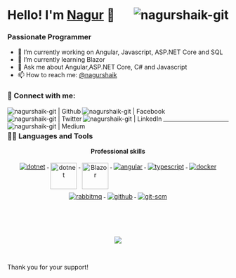 # Hello! I'm [Nagur][website] 👋 <img align="right" src="https://komarev.com/ghpvc/?username=nagurshaik-git" alt="nagurshaik-git" />

### Passionate Programmer

- 🔭 I’m currently working on Angular, Javascript, ASP.NET Core and SQL
- 🌱 I’m currently learning Blazor
- 💬 Ask me about Angular,ASP.NET Core, C# and Javascript
- 📫 How to reach me: [@nagurshaik][twitter]

### 🤝 Connect with me:

[<img align="left" alt="nagurshaik-git | Github" src="https://img.shields.io/badge/-GITHUB-%23181717?style=for-the-badge&logo=github&logoColor=white" />][github]
[<img align="left" alt="nagurshaik-git | Facebook" src="https://img.shields.io/badge/Facebook-1877F2?style=for-the-badge&logo=facebook&logoColor=white" />][facebook]
[<img align="left" alt="nagurshaik-git | Twitter" src="https://img.shields.io/badge/Twitter-1DA1F2?style=for-the-badge&logo=twitter&logoColor=white" />][twitter]
[<img align="left" alt="nagurshaik-git | LinkedIn" src="https://img.shields.io/badge/LinkedIn-0077B5?style=for-the-badge&logo=linkedin&logoColor=white" />][linkedin]
[<img align="left" alt="nagurshaik-git | Medium" src="https://img.shields.io/badge/Medium-12100E?style=for-the-badge&logo=medium&logoColor=white" />][medium]


<br />

---

### 👨‍💻 Languages and Tools

<p align="center"> 
 <strong>
  Professional skills
  </strong>
</p>

<p align="center">
  <a href="https://dotnet.microsoft.com/">
    <img src="https://www.vectorlogo.zone/logos/dotnet/dotnet-ar21.svg" alt="dotnet" style="vertical-align:top; margin:4px;">
  </a>
  <a href="https://dotnet.microsoft.com/">
    <img src="https://upload.wikimedia.org/wikipedia/commons/e/ee/.NET_Core_Logo.svg" height="60px" alt="dotnet" style="vertical-align:top; margin:4px;">
  </a>
  <a href="https://dotnet.microsoft.com/apps/aspnet/web-apps/blazor">
    <img src="https://upload.wikimedia.org/wikipedia/commons/d/d0/Blazor.png" alt="Blazor" height="60px" style="vertical-align:top; margin:4px">
  </a>
  <a href="https://angular.io">
    <img src="https://www.vectorlogo.zone/logos/angular/angular-ar21.svg" alt="angular" style="vertical-align:top; margin:4px;">
  </a>
  <a href="">
    <img src="https://www.vectorlogo.zone/logos/typescriptlang/typescriptlang-ar21.svg" alt="typescript" style="vertical-align:top; margin:4px;">
  </a>  
  <a href="https://hub.docker.com/">
    <img src="https://www.vectorlogo.zone/logos/docker/docker-ar21.svg" alt="docker" style="vertical-align:top; margin:4px">
  </a>
   <a href="https://www.rabbitmq.com">
    <img src="https://www.vectorlogo.zone/logos/rabbitmq/rabbitmq-ar21.svg" alt="rabbitmq" style="vertical-align:top; margin:4px">
  </a>
  <a href="https://www.github.com">
    <img src="https://www.vectorlogo.zone/logos/github/github-ar21.svg" alt="github" style="vertical-align:top; margin:4px">
  </a>
  <a href="https://www.git.com">
    <img src="https://www.vectorlogo.zone/logos/git-scm/git-scm-ar21.svg" alt="git-scm" style="vertical-align:top; margin:4px">
  </a>
</p>
<br/>

<br />
<br />


<p align="center">
  <a href="#" alt="Nagur's github stats"><img src="https://github-readme-stats.vercel.app/api?username=nagurshaikh-lab" /></a>
</p>
<br />

Thank you for your support! 

[website]: http://nagurshaikh.com/
[facebook]: https://www.facebook.com/nagurshaikh122
[github]: https://github.com/nagurshaik-git
[twitter]: https://twitter.com/imnagurshaikh
[linkedin]: https://www.linkedin.com/in/nagur-shaikh/
[medium]: https://medium.com/@nagurshaikh

